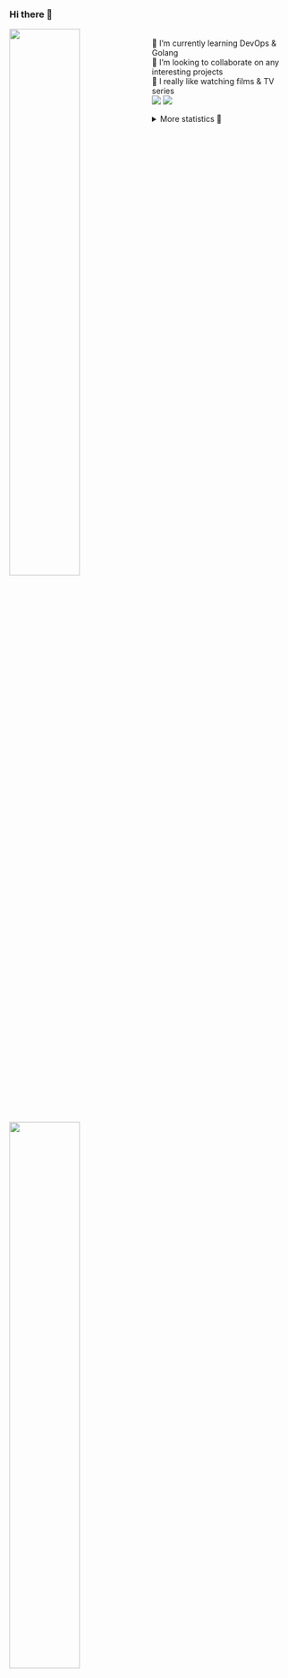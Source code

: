 ### Hi there 👋


[<img align="left" width="50%" src="https://github-readme-stats.vercel.app/api?username=rufusnufus&hide=issues&show_icons=true&count_private=true&theme=transparent&title_color=FF6F40&text_color=FBF9F8&icon_color=F48242&hide_border=true&hide_title=true#gh-dark-mode-only">](https://metrics.lecoq.io/rufusnufus#gh-dark-mode-only)
[<img align="left" width="50%" src="https://github-readme-stats.vercel.app/api?username=rufusnufus&hide=issues&show_icons=true&count_private=true&theme=transparent&title_color=FF6533&text_color=4D4644&icon_color=FF8038&hide_border=true&hide_title=true#gh-light-mode-only">](https://metrics.lecoq.io/rufusnufus#gh-light-mode-only)

<p>
  <br>
  🌱 I’m currently learning DevOps & Golang</br>
  👯 I’m looking to collaborate on any interesting projects</br>
  🎥 I really like watching films & TV series</br>
  <a href="https://linkedin.com/in/rufusnufus"><img src="https://img.shields.io/badge/linkedin-0077B5.svg?style=for-the-badge&logo=linkedin&logoColor=white"/></a>
  <a href="https://t.me/rufusnufus"><img src="https://img.shields.io/badge/-telegram-black?style=for-the-badge&color=blue&logo=telegram"/></a>
</p>

<p text-align="left">
<details>
  <summary>More statistics 👀</summary><br/>

<!--START_SECTION:waka-->
![Code Time](http://img.shields.io/badge/Code%20Time-443%20hrs%2043%20mins-blue)

![Profile Views](http://img.shields.io/badge/Profile%20Views-0-blue)

**I'm an Early 🐤** 

```text
🌞 Morning                7266 commits        █████░░░░░░░░░░░░░░░░░░░░   21.65 % 
🌆 Daytime                19516 commits       ███████████████░░░░░░░░░░   58.15 % 
🌃 Evening                5958 commits        ████░░░░░░░░░░░░░░░░░░░░░   17.75 % 
🌙 Night                  821 commits         █░░░░░░░░░░░░░░░░░░░░░░░░   02.45 % 
```
📅 **I'm Most Productive on Monday** 

```text
Monday                   6824 commits        █████░░░░░░░░░░░░░░░░░░░░   20.33 % 
Tuesday                  6365 commits        █████░░░░░░░░░░░░░░░░░░░░   18.97 % 
Wednesday                6710 commits        █████░░░░░░░░░░░░░░░░░░░░   19.99 % 
Thursday                 6108 commits        █████░░░░░░░░░░░░░░░░░░░░   18.20 % 
Friday                   5918 commits        ████░░░░░░░░░░░░░░░░░░░░░   17.63 % 
Saturday                 702 commits         █░░░░░░░░░░░░░░░░░░░░░░░░   02.09 % 
Sunday                   934 commits         █░░░░░░░░░░░░░░░░░░░░░░░░   02.78 % 
```


📊 **This Week I Spent My Time On** 

```text
💬 Programming Languages: 
Other                    8 hrs 51 mins       █████████████████░░░░░░░░   66.63 % 
YAML                     3 hrs 3 mins        ██████░░░░░░░░░░░░░░░░░░░   23.01 % 
Go                       37 mins             █░░░░░░░░░░░░░░░░░░░░░░░░   04.71 % 
HCL                      29 mins             █░░░░░░░░░░░░░░░░░░░░░░░░   03.70 % 
XML                      6 mins              ░░░░░░░░░░░░░░░░░░░░░░░░░   00.86 % 

🔥 Editors: 
iTerm2                   8 hrs 51 mins       █████████████████░░░░░░░░   66.63 % 
VS Code                  4 hrs 26 mins       ████████░░░░░░░░░░░░░░░░░   33.37 % 
```

**I Mostly Code in Java** 

```text
Python                   19 repos            ███░░░░░░░░░░░░░░░░░░░░░░   12.75 % 
Smarty                   12 repos            ██░░░░░░░░░░░░░░░░░░░░░░░   08.05 % 
HCL                      7 repos             █░░░░░░░░░░░░░░░░░░░░░░░░   04.70 % 
HTML                     4 repos             █░░░░░░░░░░░░░░░░░░░░░░░░   02.68 % 
Mustache                 3 repos             █░░░░░░░░░░░░░░░░░░░░░░░░   02.01 % 
```




 Last Updated on 24/08/2023 00:57:51 UTC
<!--END_SECTION:waka-->

</details>
</p>
